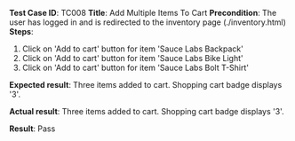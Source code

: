 **Test Case ID**: TC008
**Title**: Add Multiple Items To Cart
**Precondition**: The user has logged in and is redirected to the inventory page (./inventory.html)
**Steps**:
1. Click on 'Add to cart' button for item 'Sauce Labs Backpack'
2. Click on 'Add to cart' button for item 'Sauce Labs Bike Light'
3. Click on 'Add to cart' button for item 'Sauce Labs Bolt T-Shirt'

**Expected result**: Three items added to cart. Shopping cart badge displays '3'.

**Actual result**: Three items added to cart. Shopping cart badge displays '3'.

**Result**: Pass